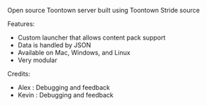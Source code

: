 Open source Toontown server built using Toontown Stride source

Features:
- Custom launcher that allows content pack support
- Data is handled by JSON
- Available on Mac, Windows, and Linux
- Very modular

Credits:
- Alex : Debugging and feedback
- Kevin : Debugging and feedback
